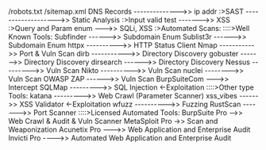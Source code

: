 /robots.txt
/sitemap.xml
DNS Records -------------->> ip addr
:>SAST ------------------->> Static Analysis
:>Input valid test ------->> XSS
:>Query and Param enum --->> SQLi, XSS
:>Automated Scans:
::::>Well Known Tools:
      Subfinder ------>> Subdomain Enum
      Sublist3r ------>> Subdomain Enum
      httpx ---------->> HTTP Status Client
      Nmap ----------->> Port & Vuln Scan
      dirb ----------->> Directory Discovery
      gobuster ------->> Directory Discovery
      dirsearch ------>> Directory Discovery
      Nessus --------->> Vuln Scan
      Nikto ---------->> Vuln Scan
      nuclei  -------->> Vuln Scan
      OWASP ZAP ------>> Vuln Scan
      BurpSuiteCom --->> Intercept
      SQLMap --------->> SQL Injection <-Exploitation
::::>Other type Tools:
      katana --------->> Web Crawl (Parameter Scanner)
      xss_vibes ------>> XSS Validator <-Exploitation
      wfuzz ---------->> Fuzzing
      RustScan ------->> Port Scanner
::::>Licensed Automated Tools:
      BurpSuite Pro -->> Web Crawl & Audit & Vuln Scanner
      MetaSploit Pro ->> Scan and Weaponization
      Acunetix Pro --->> Web Application and Enterprise Audit
      Invicti Pro ---->> Automated Web Application and Enterprise Audit
